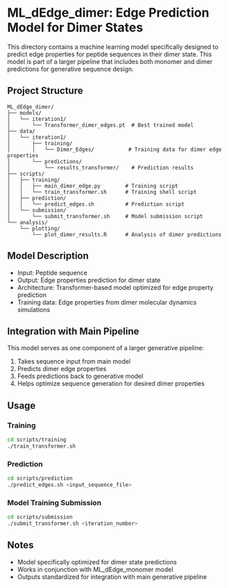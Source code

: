 # ML_dEdge_dimer: Edge Prediction Model for Dimer States

This directory contains a machine learning model specifically designed to predict edge properties for peptide sequences in their dimer state. This model is part of a larger pipeline that includes both monomer and dimer predictions for generative sequence design.

## Project Structure

```
ML_dEdge_dimer/
├── models/
│   └── iteration1/
│       └── Transformer_dimer_edges.pt  # Best trained model
├── data/
│   └── iteration1/
│       ├── training/
│       │   └── Dimer_Edges/           # Training data for dimer edge properties
│       └── predictions/
│           └── results_transformer/    # Prediction results
├── scripts/
│   ├── training/
│   │   ├── main_dimer_edge.py        # Training script
│   │   └── train_transformer.sh      # Training shell script
│   ├── prediction/
│   │   └── predict_edges.sh          # Prediction script
│   └── submission/
│       └── submit_transformer.sh     # Model submission script
└── analysis/
    └── plotting/
        └── plot_dimer_results.R      # Analysis of dimer predictions
```

## Model Description

- Input: Peptide sequence
- Output: Edge properties prediction for dimer state
- Architecture: Transformer-based model optimized for edge property prediction
- Training data: Edge properties from dimer molecular dynamics simulations

## Integration with Main Pipeline

This model serves as one component of a larger generative pipeline:
1. Takes sequence input from main model
2. Predicts dimer edge properties
3. Feeds predictions back to generative model
4. Helps optimize sequence generation for desired dimer properties

## Usage

### Training
```bash
cd scripts/training
./train_transformer.sh
```

### Prediction
```bash
cd scripts/prediction
./predict_edges.sh <input_sequence_file>
```

### Model Training Submission
```bash
cd scripts/submission
./submit_transformer.sh <iteration_number>
```

## Notes
- Model specifically optimized for dimer state predictions
- Works in conjunction with ML_dEdge_monomer model
- Outputs standardized for integration with main generative pipeline 